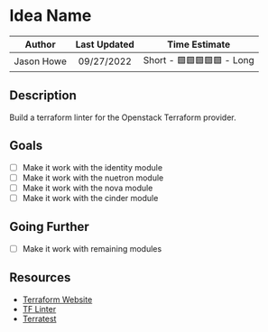 # Idea Name

|  Author  | Last Updated |       Time Estimate        |
| :------: | :----------: | :------------------------: |
| Jason Howe |  09/27/2022  | Short - 🟩🟩🟩🟩🟩 - Long |

## Description

Build a terraform linter for the Openstack Terraform provider.


## Goals

- [ ] Make it work with the identity module
- [ ] Make it work with the nuetron module
- [ ] Make it work with the nova module
- [ ] Make it work with the cinder module

## Going Further

- [ ] Make it work with remaining modules

## Resources
- [Terraform Website](https://www.terraform.io)
- [TF Linter](https://github.com/terraform-linters/tflint)
- [Terratest](https://terratest.gruntwork.io/docs/getting-started/introduction/)
